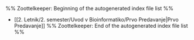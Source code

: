 %% Zoottelkeeper: Beginning of the autogenerated index file list  %%
-  [[2. Letnik/2. semester/Uvod v Bioinformatiko/Prvo Predavanje|Prvo Predavanje]]
%% Zoottelkeeper: End of the autogenerated index file list  %%
